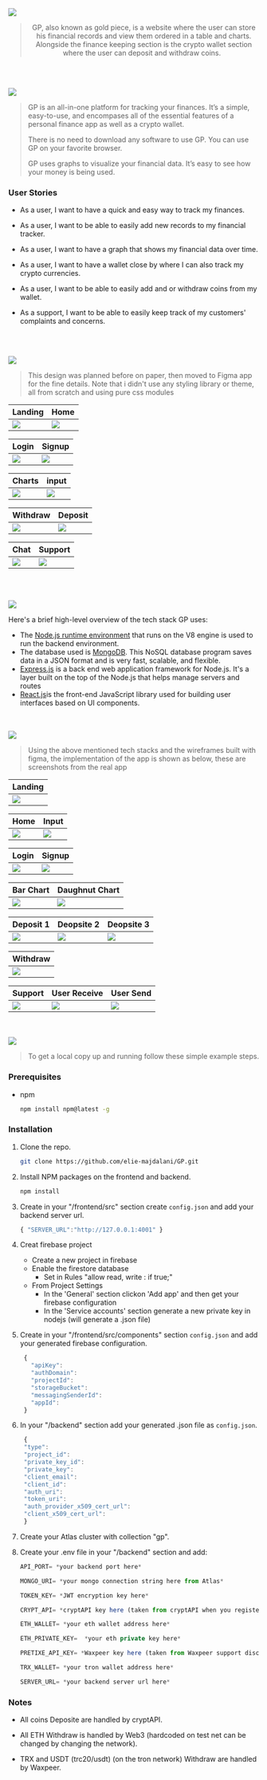 <img src="./readme/title1.svg"/>

<div align="center">

> GP, also known as gold piece, is a website where the user can store his financial records and view them ordered in a table and charts. Alongside the finance keeping section is the crypto wallet section where the user can deposit and withdraw coins.  


</div>

<br><br>


<img src="./readme/title2.svg"/>

> GP is an all-in-one platform for tracking your finances. It’s a simple, easy-to-use, and encompases all of the essential features of a personal finance app as well as a crypto wallet.
> 
> There is no need to download any software to use GP. You can use GP on your favorite browser.
>
> GP uses graphs to visualize your financial data. It’s easy to see how your money is being used.

### User Stories
- As a user, I want to have a quick and easy way to track my finances.
- As a user, I want to be able to easily add new records to my financial tracker.
- As a user, I want to have a graph that shows my financial data over time.
- As a user, I want to have a wallet close by where I can also track my crypto currencies.
- As a user, I want to be able to easily add and or withdraw coins from my wallet.


- As a support, I want to be able to easily keep track of my customers' complaints and concerns.

<br><br>

<img src="./readme/title3.svg"/>

> This design was planned before on paper, then moved to Figma app for the fine details.
Note that i didn't use any styling library or theme, all from scratch and using pure css modules

| Landing  | Home  |
| -----------------| -----|
| <img src="./readme/figma/landing.jpg"/> | <img src="./readme/figma/home.jpg"/> |

| Login  | Signup  |
| -----------------| -----|
| <img src="./readme/figma/login.jpg"/> | <img src="./readme/figma/signup.jpg"/> |

| Charts  | input  |
| -----------------| -----|
| <img src="./readme/figma/charts.jpg"/> | <img src="./readme/figma/input.jpg"/> |

| Withdraw  | Deposit  |
| -----------------| -----|
| <img src="./readme/figma/withdraw.jpg"/> | <img src="./readme/figma/deposit.jpg"/> |

| Chat  | Support  |
| -----------------| -----|
| <img src="./readme/figma/chat.jpg"/> | <img src="./readme/figma/support.jpg"/> |


<br><br>

<img src="./readme/title4.svg"/>

Here's a brief high-level overview of the tech stack GP uses:

- The [Node.js runtime environment](https://nodejs.org/en/about/) that runs on the V8 engine is used to run the backend environment.
- The database used is [MongoDB](https://www.mongodb.com/). This NoSQL database program saves data in a JSON format and is very fast, scalable, and flexible.
- [Express.js](https://expressjs.com/) is a back end web application framework for Node.js. It's a layer built on the top of the Node.js that helps manage servers and routes
- [React.js](https://fonts.google.com/specimen/Work+Sans)is the front-end JavaScript library used for building user interfaces based on UI components.



<br><br>
<img src="./readme/title5.svg"/>

> Using the above mentioned tech stacks and the wireframes built with figma, the implementation of the app is shown as below, these are screenshots from the real app

| Landing  |
| -----------------|
| <img src="./readme/project-images/landing.png"/> |

| Home  | Input  |
| -----------------| -----|
| <img src="./readme/project-gifs/table.gif"/> | <img src="./readme/project-gifs/input.gif"/> |

| Login  | Signup  |
| -----------------| -----|
| <img src="./readme/project-gifs/login.gif"/> | <img src="./readme/project-gifs/signup.gif"/> |

| Bar Chart  | Daughnut Chart  |
| -----------------| -----|
| <img src="./readme/project-gifs/barchart.gif"/> | <img src="./readme/project-gifs/doughnut-chart.gif"/> |

| Deposit 1  | Deopsite 2  | Deopsite 3  |
| -----------------| -----|-----|
| <img src="./readme/project-gifs/deposit.gif"/> | <img src="./readme/project-gifs/deposit-1.gif"/> | <img src="./readme/project-gifs/deposit-2.gif"/> |

| Withdraw  |
| -----------------|
| <img src="./readme/project-gifs/withdraw.gif"/> |

| Support  | User Receive  | User Send  |
| -----------------| -----|-----|
| <img src="./readme/project-gifs/support-message-receive.gif"/> | <img src="./readme/project-gifs/user-message-receive.gif"/> | <img src="./readme/project-gifs/user-message-send.gif"/> |



<br><br>
<img src="./readme/title6.svg"/>

> To get a local copy up and running follow these simple example steps.

### Prerequisites

* npm
  ```sh
  npm install npm@latest -g
  ```

### Installation

1. Clone the repo.
   ```sh
   git clone https://github.com/elie-majdalani/GP.git
   ```
2. Install NPM packages on the frontend and backend.
   ```sh
   npm install
   ```
3. Create in your "/frontend/src" section create `config.json` and add your backend server url.
   ```js
   { "SERVER_URL":"http://127.0.0.1:4001" }
   ```
4. Creat firebase project
    - Create a new project in firebase
    - Enable the firestore database
      * Set in Rules "allow read, write : if true;"
    - From Project Settings 
      * In the 'General' section clickon 'Add app' and then get your firebase configuration
      * In the 'Service accounts' section generate a new private key in nodejs (will generate a .json file)


5. Create in your "/frontend/src/components" section `config.json` and add your generated firebase configuration.
   ```js
    {
      "apiKey": 
      "authDomain": 
      "projectId": 
      "storageBucket": 
      "messagingSenderId": 
      "appId":
    }
   ```

6. In your "/backend" section add your generated .json file as `config.json`.
   ```js
    {
    "type": 
    "project_id": 
    "private_key_id": 
    "private_key":
    "client_email": 
    "client_id":
    "auth_uri": 
    "token_uri": 
    "auth_provider_x509_cert_url":
    "client_x509_cert_url":
    }
   ```

7. Create your Atlas cluster with collection "gp".

8. Create your .env file in your "/backend" section and add:
    ```js
    API_PORT= *your backend port here*

    MONGO_URI= *your mongo connection string here from Atlas*

    TOKEN_KEY= *JWT encryption key here*

    CRYPT_API= *cryptAPI key here (taken from cryptAPI when you register)*

    ETH_WALLET= *your eth wallet address here*

    ETH_PRIVATE_KEY=  *your eth private key here*

    PRETIXE_API_KEY= *Waxpeer key here (taken from Waxpeer support discord link: "https://discord.com/invite/Z4HzgSt" )*

    TRX_WALLET= *your tron wallet address here*

    SERVER_URL= *your backend server url here*
    ```

### Notes

  - All coins Deposite are handled by cryptAPI.

  - All ETH Withdraw is handled by Web3 (hardcoded on test net can be changed by changing the network).

  - TRX and USDT (trc20/usdt) (on the tron network) Withdraw are handled by Waxpeer.
